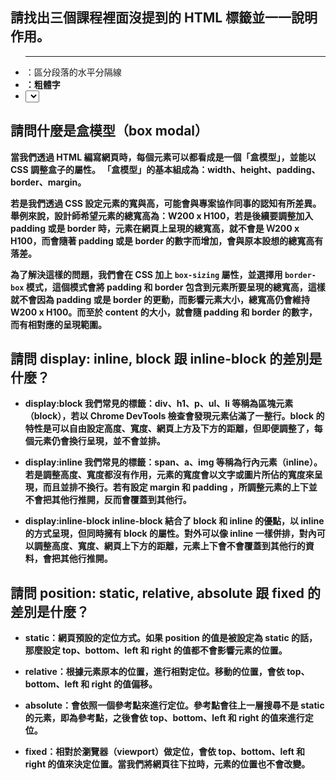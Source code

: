 ## 請找出三個課程裡面沒提到的 HTML 標籤並一一說明作用。

* <hr />：區分段落的水平分隔線
* <b />：粗體字
* <select />：有多重選項的下拉式選單



## 請問什麼是盒模型（box modal）

當我們透過 HTML 編寫網頁時，每個元素可以都看成是一個「盒模型」，並能以 CSS 調整盒子的屬性。 「盒模型」的基本組成為：width、height、padding、border、margin。

若是我們透過 CSS 設定元素的寬與高，可能會與專案協作同事的認知有所差異。舉例來說，設計師希望元素的總寬高為：W200 x H100，若是後續要調整加入 padding 或是 border 時，元素在網頁上呈現的總寬高，就不會是 Ｗ200 x H100，而會隨著 padding 或是 border 的數字而增加，會與原本設想的總寬高有落差。

為了解決這樣的問題，我們會在 CSS 加上 ```box-sizing``` 屬性，並選擇用 ```border-box``` 模式，這個模式會將 padding 和 border 包含到元素所要呈現的總寬高，這樣就不會因為 padding 或是 border 的更動，而影響元素大小，總寬高仍會維持 W200 x H100。而至於 content 的大小，就會隨 padding 和 border 的數字，而有相對應的呈現範圍。


## 請問 display: inline, block 跟 inline-block 的差別是什麼？

* display:block
我們常見的標籤：div、h1、p、ul、li 等稱為區塊元素（block），若以 Chrome DevTools 檢查會發現元素佔滿了一整行。block 的特性是可以自由設定高度、寬度、網頁上方及下方的距離，但即便調整了，每個元素仍會換行呈現，並不會並排。

* display:inline
我們常見的標籤：span、a、img 等稱為行內元素（inline）。若是調整高度、寬度都沒有作用，元素的寬度會以文字或圖片所佔的寬度來呈現，而且並排不換行。若有設定 margin 和 padding ，所調整元素的上下並不會把其他行推開，反而會覆蓋到其他行。

* display:inline-block
inline-block 結合了 block 和 inline 的優點，以 inline 的方式呈現，但同時擁有 block 的屬性。對外可以像 inline 一樣併排，對內可以調整高度、寬度、網頁上下方的距離，元素上下會不會覆蓋到其他行的資料，會把其他行推開。


## 請問 position: static, relative, absolute 跟 fixed 的差別是什麼？

* static：網頁預設的定位方式。如果 position 的值是被設定為 static 的話，那麼設定 top、bottom、left 和 right 的值都不會影響元素的位置。

* relative：根據元素原本的位置，進行相對定位。移動的位置，會依 top、bottom、left 和 right 的值偏移。

* absolute：會依照一個參考點來進行定位。參考點會往上一層搜尋不是 static 的元素，即為參考點，之後會依 top、bottom、left 和 right 的值來進行定位。

* fixed：相對於瀏覽器（viewport）做定位，會依 top、bottom、left 和 right 的值來決定位置。當我們將網頁往下拉時，元素的位置也不會改變。



